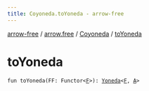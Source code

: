 ```yaml
---
title: Coyoneda.toYoneda - arrow-free
---
```


[arrow-free](../../index.html) / [arrow.free](../index.html) / [Coyoneda](index.html) / [toYoneda](./to-yoneda.html)

# toYoneda

`fun toYoneda(FF: Functor<`[`F`](index.html#F)`>): `[`Yoneda`](../-yoneda/index.html)`<`[`F`](index.html#F)`, `[`A`](index.html#A)`>`